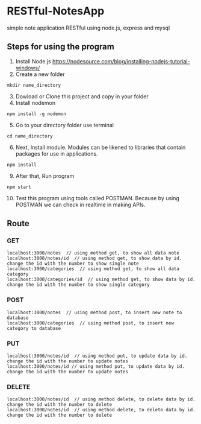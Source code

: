 # RESTful-NotesApp
simple note application RESTful using node.js, express and mysql

## Steps for using the program
1. Install Node.js
https://nodesource.com/blog/installing-nodejs-tutorial-windows/
2. Create a new folder
```
mkdir name_directory
```
3. Dowload or Clone this project and copy in your folder
4. Install nodemon
```
npm install -g nodemon
```
5. Go to your directory folder use terminal
```
cd name_directory
```
6. Next, Install module. Modules can be likened to libraries that contain packages for use in applications.
```
npm install
```
9. After that, Run program
```
npm start
```
10. Test this program using tools called POSTMAN. Because by using POSTMAN we can check in realtime in making APIs.

## Route
### GET
```
localhost:3000/notes  // using method get, to show all data note
localhost:3000/notes/id  // using method get, to show data by id. change the id with the number to show single note
localhost:3000/categories  // using method get, to show all data category
localhost:3000/categories/id  // using method get, to show data by id. change the id with the number to show single category
```
### POST
```
localhost:3000/notes  // using method post, to insert new note to database
localhost:3000/categories  // using method post, to insert new category to database
```
### PUT
```
localhost:3000/notes/id  // using method put, to update data by id. change the id with the number to update notes
localhost:3000/notes/id // using method put, to update data by id. change the id with the number to update notes
```
### DELETE
```
localhost:3000/notes/id  // using method delete, to delete data by id. change the id with the number to delete
localhost:3000/notes/id  // using method delete, to delete data by id. change the id with the number to delete
```
